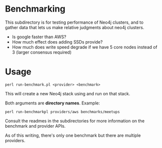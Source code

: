 # Benchmarking

This subdirectory is for testing performance of Neo4j clusters, and 
to gather data that lets us make relative judgments about neo4j clusters.

- Is google faster than AWS?
- How much effect does adding SSDs provide?
- How much does write speed degrade if we have 5 core nodes instead of 3
(larger consensus required)

# Usage

```
perl run-benchmark.pl <provider> <benchmark>
```

This will create a new Neo4j stack using <provider> and run <benchmark> on that stack.

Both arguments are **directory names**.  Example:

```
perl run-benchmarkpl providers/aws benchmarks/meetups
```

Consult the readmes in the subdirectories for more information on the benchmark and provider APIs.

As of this writing, there's only one benchmark but there are multiple providers.